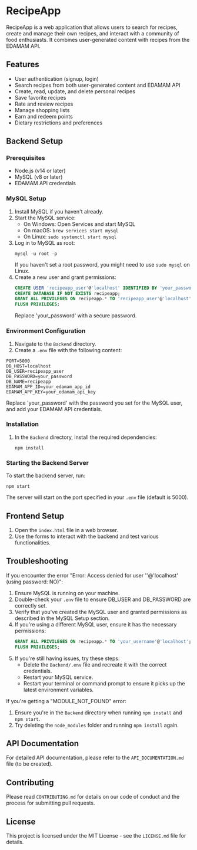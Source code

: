 # RecipeApp

RecipeApp is a web application that allows users to search for recipes, create and manage their own recipes, and interact with a community of food enthusiasts. It combines user-generated content with recipes from the EDAMAM API.

## Features

- User authentication (signup, login)
- Search recipes from both user-generated content and EDAMAM API
- Create, read, update, and delete personal recipes
- Save favorite recipes
- Rate and review recipes
- Manage shopping lists
- Earn and redeem points
- Dietary restrictions and preferences

## Backend Setup

### Prerequisites

- Node.js (v14 or later)
- MySQL (v8 or later)
- EDAMAM API credentials

### MySQL Setup

1. Install MySQL if you haven't already.
2. Start the MySQL service:
   - On Windows: Open Services and start MySQL
   - On macOS: `brew services start mysql`
   - On Linux: `sudo systemctl start mysql`
3. Log in to MySQL as root:
   ```
   mysql -u root -p
   ```
   If you haven't set a root password, you might need to use `sudo mysql` on Linux.
4. Create a new user and grant permissions:
   ```sql
   CREATE USER 'recipeapp_user'@'localhost' IDENTIFIED BY 'your_password';
   CREATE DATABASE IF NOT EXISTS recipeapp;
   GRANT ALL PRIVILEGES ON recipeapp.* TO 'recipeapp_user'@'localhost';
   FLUSH PRIVILEGES;
   ```
   Replace 'your_password' with a secure password.

### Environment Configuration

1. Navigate to the `Backend` directory.
2. Create a `.env` file with the following content:

```
PORT=5000
DB_HOST=localhost
DB_USER=recipeapp_user
DB_PASSWORD=your_password
DB_NAME=recipeapp
EDAMAM_APP_ID=your_edamam_app_id
EDAMAM_APP_KEY=your_edamam_api_key
```

Replace 'your_password' with the password you set for the MySQL user, and add your EDAMAM API credentials.

### Installation

1. In the `Backend` directory, install the required dependencies:
   ```
   npm install
   ```

### Starting the Backend Server

To start the backend server, run:

```
npm start
```

The server will start on the port specified in your `.env` file (default is 5000).

## Frontend Setup

1. Open the `index.html` file in a web browser.
2. Use the forms to interact with the backend and test various functionalities.

## Troubleshooting

If you encounter the error "Error: Access denied for user ''@'localhost' (using password: NO)":

1. Ensure MySQL is running on your machine.
2. Double-check your `.env` file to ensure DB_USER and DB_PASSWORD are correctly set.
3. Verify that you've created the MySQL user and granted permissions as described in the MySQL Setup section.
4. If you're using a different MySQL user, ensure it has the necessary permissions:
   ```sql
   GRANT ALL PRIVILEGES ON recipeapp.* TO 'your_username'@'localhost';
   FLUSH PRIVILEGES;
   ```
5. If you're still having issues, try these steps:
   - Delete the `Backend/.env` file and recreate it with the correct credentials.
   - Restart your MySQL service.
   - Restart your terminal or command prompt to ensure it picks up the latest environment variables.

If you're getting a "MODULE_NOT_FOUND" error:
1. Ensure you're in the `Backend` directory when running `npm install` and `npm start`.
2. Try deleting the `node_modules` folder and running `npm install` again.

## API Documentation

For detailed API documentation, please refer to the `API_DOCUMENTATION.md` file (to be created).

## Contributing

Please read `CONTRIBUTING.md` for details on our code of conduct and the process for submitting pull requests.

## License

This project is licensed under the MIT License - see the `LICENSE.md` file for details.
